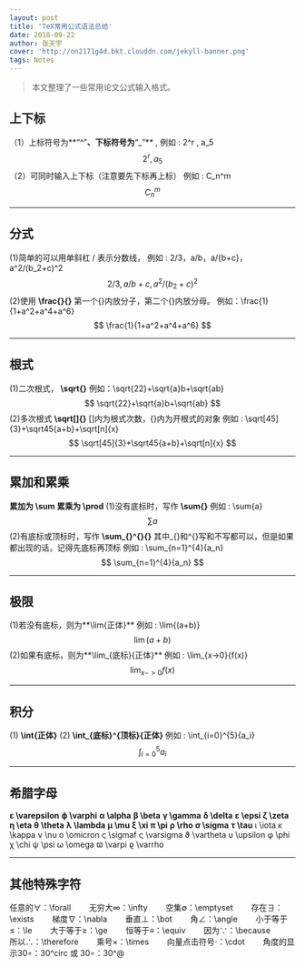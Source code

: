 ```yaml
---
layout: post
title: 'TeX常用公式语法总结'
date: 2018-09-22
author: 张天宇
cover: 'http://on2171g4d.bkt.clouddn.com/jekyll-banner.png'
tags: Notes
---
```


> 本文整理了一些常用论文公式输入格式。

## 上下标

（1）上标符号为**“^”**、下标符号为**“_”** , 
例如 : 2^r , a_5
$$
2^r,a_5
$$
（2）可同时输入上下标（注意要先下标再上标） 
例如 : C_n^m
$$
C_n^m
$$

------

## 分式

(1)简单的可以用单斜杠 / 表示分数线， 
例如 : 2/3，a/b，a/{b+c}，a^2/(b_2+c)^2
$$
2/3,a/{b+c},a^2/(b_2+c)^2
$$
(2)使用 **\frac{}{}** 第一个{}内放分子，第二个{}内放分母。 
例如：\frac{1}{1+a^2+a^4+a^6}
$$
\frac{1}{1+a^2+a^4+a^6}
$$

------

## 根式

(1)二次根式， **\sqrt{}** 
例如：\sqrt{22}+\sqrt{a}b+\sqrt{ab} 
$$
\sqrt{22}+\sqrt{a}b+\sqrt{ab} 
$$
(2)多次根式 **\sqrt[]{}** []内为根式次数，{}内为开根式的对象 
例如 : \sqrt[45]{3}+\sqrt45{a+b}+\sqrt[n]{x}
$$
\sqrt[45]{3}+\sqrt45{a+b}+\sqrt[n]{x}
$$

------

## 累加和累乘

**累加为 \sum 累乘为 \prod** 
(1)没有底标时，写作 **\sum{}** 
例如 : \sum{a} 
$$
 \sum{a} 
$$
(2)有底标或顶标时，写作 **\sum_{}^{}{}** 
其中_{}和^{}写和不写都可以，但是如果都出现的话，记得先底标再顶标 
例如 : \sum_{n=1}^{4}{a_n}
$$
\sum_{n=1}^{4}{a_n}
$$

------

## 极限

(1)若没有底标，则为**\lim{正体}** 
例如 : \lim{(a+b)} 
$$
 \lim{(a+b)} 
$$
(2)如果有底标，则为**\lim_{底标}{正体}** 
例如 : \lim_{x->0}{f(x)}
$$
\lim_{x->0}{f(x)}
$$

------

## 积分

(1) **\int{正体}** 
(2) **\int_{底标}^{顶标}{正体}** 
例如 : \int_{i=0}^{5}{a_i}
$$
 \int_{i=0}^{5}{a_i}
$$

------

## 希腊字母

**ɛ \varepsilon** 
**ϕ \varphi** 
**α \alpha** 
**β \beta** 
**γ \gamma** 
**δ \delta** 
**ε \epsi** 
**ζ \zeta** 
**η \eta** 
**θ \theta** 
**λ \lambda** 
**μ \mu** 
**ξ \xi** 
**π \pi** 
**ρ \rho** 
**σ \sigma** 
**τ \tau** 
ι \iota 
κ \kappa 
ν \nu 
ο \omicron 
ς \sigmaf 
ς \varsigma 
ϑ \vartheta 
υ \upsilon 
φ \phi 
χ \chi 
ψ \psi 
ω \omega 
ϖ \varpi 
ϱ \varrho

------

## 其他特殊字符

任意的∀：\forall　　 
无穷大∞：\infty　　 
空集∅：\emptyset　　 
存在∃：\exists　　 
梯度∇：\nabla　　 
垂直⊥：\bot　　 
角∠：\angle　　 
小于等于≤：\le　　 
大于等于≥：\ge　　 
恒等于≡：\equiv　　 
因为∵：\because　　 
所以∴：\therefore　　 
乘号×：\times　　 
向量点击符号⋅：\cdot　　 
角度的显示30∘：30^circ 或 30∘：30^@
